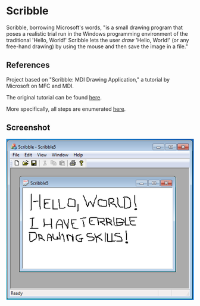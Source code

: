 # Scribble

Scribble, borrowing Microsoft's words, "is a small drawing program that poses a realistic trial run in the Windows programming environment of the traditional 'Hello, World!' Scribble lets the user _draw_ 'Hello, World!' (or any free-hand drawing) by using the mouse and then save the image in a file."

## References

Project based on "Scribble: MDI Drawing Application," a tutorial by Microsoft on MFC and MDI.  

The original tutorial can be found [here](http://msdn.microsoft.com/en-us/library/aa314520(v=vs.60).aspx).  

More specifically, all steps are enumerated [here](http://msdn.microsoft.com/en-us/library/aa716528(v=vs.60).aspx).  

## Screenshot
![Scribble](https://github.com/marcusviniciusns/Scribble/blob/master/res/scribble.png)

